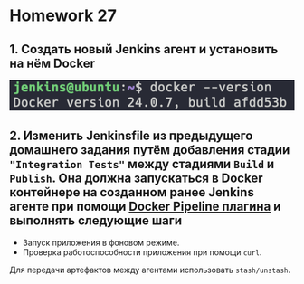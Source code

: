 # Homework 27

## 1. Создать новый Jenkins агент и установить на нём Docker

![task1](screenshots/task1.png)

## 2. Изменить Jenkinsfile из предыдущего домашнего задания путём добавления стадии ```"Integration Tests"``` между стадиями ```Build``` и ```Publish```. Она должна запускаться в Docker контейнере на созданном ранее Jenkins агенте при помощи [Docker Pipeline плагина](https://www.jenkins.io/doc/book/pipeline/docker/) и выполнять следующие шаги

- Запуск приложения в фоновом режиме.
- Проверка работоспособности приложения при помощи ```curl```.

Для передачи артефактов между агентами использовать ```stash/unstash```.
